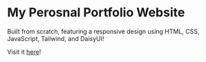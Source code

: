 # My Perosnal Portfolio Website
Built from scratch, featuring a responsive design using HTML, CSS, JavaScript, Tailwind, and DaisyUI!  
  
Visit it [here](https://parker-martel.github.io/)!
